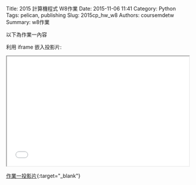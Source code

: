 Title: 2015 計算機程式 W8作業
Date: 2015-11-06 11:41
Category: Python
Tags: pelican, publishing
Slug: 2015cp_hw_w8
Authors: coursemdetw
Summary: w8作業

以下為作業一內容

利用 iframe 嵌入投影片:

<iframe src="40423144_cp_w8_p.html" width="500" height="300"></iframe>

[作業一投影片](40423144_cp_w8_p.html){:target="_blank"}

